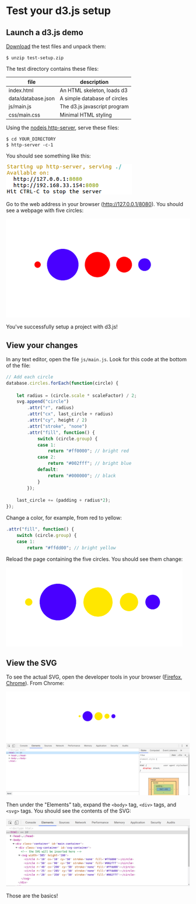 # Test your d3.js setup

## Launch a d3.js demo

[Download](https://github.com/edahlgren/d3-test-setup/raw/master/test-setup.zip) the test files and unpack them:

```
$ unzip test-setup.zip
```

The test directory contains these files:

| file | description         |
| ---- | ------------------- |
| index.html | An HTML skeleton, loads d3 |
| data/database.json | A simple database of circles |
| js/main.js | The d3.js javascript program | 
| css/main.css | Minimal HTML styling |

Using the [nodejs http-server](https://www.npmjs.com/package/http-server), serve these files:

```
$ cd YOUR_DIRECTORY
$ http-server -c-1
```

You should see something like this:

![http-server startup output](https://raw.githubusercontent.com/edahlgren/d3-test-setup/master/http-server-startup.png)

Go to the web address in your browser (http://127.0.0.1/8080). You should see a webpage with five circles:

![html output](https://raw.githubusercontent.com/edahlgren/d3-test-setup/master/d3-test-setup.png)

You've successfully setup a project with d3.js!

## View your changes

In any text editor, open the file `js/main.js`. Look for this code at the bottom of the file:

```js
// Add each circle
database.circles.forEach(function(circle) {
        
    let radius = (circle.scale * scaleFactor) / 2;
    svg.append("circle")
        .attr("r", radius)
        .attr("cx", last_circle + radius)
        .attr("cy", height / 2)
        .attr("stroke", "none")
        .attr("fill", function() {
            switch (circle.group) {
            case 1:
                return "#ff0000"; // bright red
            case 2:
                return "#002fff"; // bright blue
            default:
                return "#000000"; // black
            }
        });
        
    last_circle += (padding + radius*2);
});
```

Change a color, for example, from red to yellow:

```js
.attr("fill", function() {
    switch (circle.group) {
    case 1:
        return "#ffdd00"; // bright yellow
```

Reload the page containing the five circles. You should see them change:

![html output](https://raw.githubusercontent.com/edahlgren/d3-test-setup/master/d3-changed-circles.png)

## View the SVG

To see the actual SVG, open the developer tools in your browser ([Firefox](https://developer.mozilla.org/en-US/docs/Tools), [Chrome](https://developers.google.com/web/tools/chrome-devtools)). From Chrome:

![chrome dev tools](https://raw.githubusercontent.com/edahlgren/d3-test-setup/master/d3-chrome-dev-tools.png)

Then under the "Elements" tab, expand the `<body>` tag, `<div>` tags, and `<svg>` tags. You should see the contents of the SVG:

![svg contents](https://raw.githubusercontent.com/edahlgren/d3-test-setup/master/d3-elements-svg.png)

Those are the basics!

